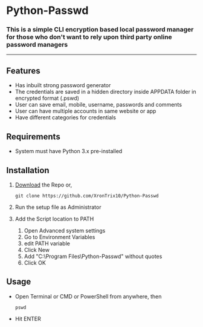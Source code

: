 # Python-Passwd

### This is a simple CLI encryption based local password manager for those who don't want to rely upon third party online password managers

---

## Features

- Has inbuilt strong password generator
- The credentials are saved in a hidden directory inside APPDATA folder in encrypted format (.pswd)
- User can save email, mobile, username, passwords and comments
- User can have multiple accounts in same website or app
- Have different categories for credentials

## Requirements

- System must have Python 3.x pre-installed

## Installation

1. [Download](https://codeload.github.com/XronTrix10/Python-Passwd/zip/refs/heads/windows) the Repo or,

       git clone https://github.com/XronTrix10/Python-Passwd

2. Run the setup file as Administrator
3. Add the Script location to PATH

    1. Open Advanced system settings
    2. Go to Environment Variables
    3. edit PATH variable
    4. Click New
    5. Add "C:\Program Files\Python-Passwd" without quotes
    6. Click OK

## Usage

- Open Terminal or CMD or PowerShell from anywhere, then
        
      pswd

- Hit ENTER